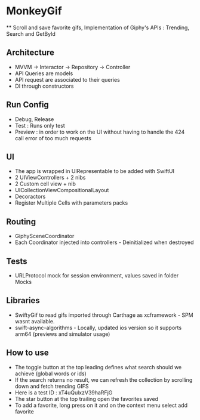 
# MonkeyGif

** Scroll and save favorite gifs, Implementation of Giphy's APIs : Trending, Search and GetById

## Architecture

- MVVM -> Interactor -> Repository -> Controller
- API Queries are models
- API request are associated to their queries
- DI through constructors


## Run Config

- Debug, Release
- Test : Runs only test
- Preview :  in order to work on the UI without having to handle the 424 call error of too much requests


## UI

- The app is wrapped in UIRepresentable to be added with SwiftUI
- 2 UIViewControllers + 2 nibs
- 2 Custom cell view + nib
- UICollectionViewCompositionalLayout
- Decoractors
- Register Multiple Cells with parameters packs


## Routing

- GiphySceneCoordinator
- Each Coordinator injected into controllers - Deinitialized when destroyed


## Tests

- URLProtocol mock for session environment, values saved in folder Mocks

 
## Libraries

- SwiftyGif to read gifs imported through Carthage as xcframework - SPM wasnt available.
- swift-async-algorithms -  Locally, updated ios version so it supports arm64 (previews and simulator usage)

## How to use

- The toggle button at the top leading defines what search should we achieve (global words or ids) 
- If the search returns no result, we can refresh the collection by scrolling down and fetch trending GIFS
- Here is a test ID : xT4uQulxzV39haRFjG
- The star button at the top trailing open the favorites saved
- To add a favorite, long press on it and on the context menu select add favorite

